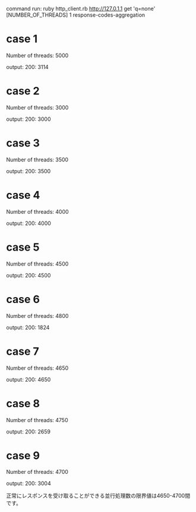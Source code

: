 command run: 
ruby http_client.rb http://127.0.1.1 get 'q=none' [NUMBER_OF_THREADS] 1 response-codes-aggregation

# case 1
Number of threads: 5000

output: 
200: 3114

# case 2
Number of threads: 3000

output: 
200: 3000

# case 3
Number of threads: 3500

output: 
200: 3500

# case 4
Number of threads: 4000

output: 
200: 4000

# case 5
Number of threads: 4500

output: 
200: 4500

# case 6
Number of threads: 4800

output: 
200: 1824

# case 7
Number of threads: 4650

output: 
200: 4650

# case 8
Number of threads: 4750

output: 
200: 2659

# case 9
Number of threads: 4700

output: 
200: 3004

正常にレスポンスを受け取ることができる並行処理数の限界値は4650-4700間です。
